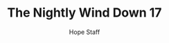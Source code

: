 ---
image: /assets/img/nwd/17_nwd_philippians_4_6-7_paraphrase.png
title: The Nightly Wind Down 17
number: 17
categories:
  - The Nightly Wind Down
author: Hope Staff
notes: The Nightly Wind Down 17
embed: >-
  EMBED_GOES_HERE
transcript: >-
  SOME LINES OF TEXT START HERE
---